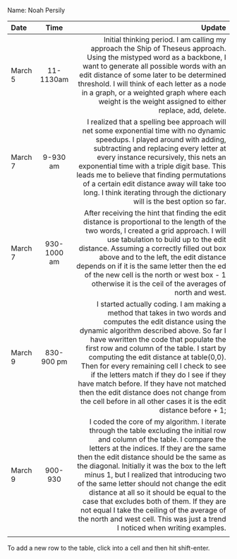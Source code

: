 Name: Noah Persily

| Date    |    Time     |                                                                                                                                                                                                                                                                                                                                                                                                                                                                                                                                                                                          Update |
|:--------|:-----------:|------------------------------------------------------------------------------------------------------------------------------------------------------------------------------------------------------------------------------------------------------------------------------------------------------------------------------------------------------------------------------------------------------------------------------------------------------------------------------------------------------------------------------------------------------------------------------------------------:|
| March 5 |  11-1130am  |                                                                                                                                                                                                                     Initial thinking period. I am calling my approach the Ship of Theseus approach. Using the mistyped word as a backbone, I want to generate all possible words with an edit distance of some later to be determined threshold. I will think of each letter as a node in a graph, or a weighted graph where each weight is the weight assigned to either replace, add, delete. |
| March 7 |  9-930 am   |                                                                                                                                                     I realized that a spelling bee approach will net some exponential time with no dynamic speedups. I played around with adding, subtracting and replacing every letter at every instance recursively, this nets an exponential time with a triple digit base. This leads me to believe that finding permutations of a certain edit distance away will take too long. I think iterating through the dictionary will is the best option so far. |
| March 7 | 930-1000 am |                                                                                                                                                                After receiving the hint that finding the edit distance is proportional to the length of the two words, I created a grid approach. I will use tabulation to build up to the edit distance. Assuming a correctly filled out box above and to the left, the edit distance depends on if it is the same letter then the ed of the new cell is the north or west box - 1 otherwise it is the ceil of the averages of north and west. |
| March 9 | 830-900 pm  |                                        I started actually coding. I am making a method that takes in two words and computes the edit distance using the dynamic algorithm described above. So far I have wwritten the code that populate the first row and column of the table. I start by computing the edit distance at table(0,0). Then for every remaining cell I check to see if the letters match if they do I see if they have match before. If they have not matched then the edit distance does not change from the cell before in all other cases it is the edit distance before + 1; |
| March 9 |   900-930   | I coded the core of my algorithm. I iterate through the table excluding the initial row and column of the table. I compare the letters at the indices. If they are the same then the edit distance should be the same as the diagonal. Initially it was the box to the left minus 1, but I realized that introducing two of the same letter should not change the edit distance at all so it should be equal to the case that excludes both of them. If they are not equal I take the ceiling of the average of the north and west cell. This was just a trend I noticed when writing examples. |
|         |             |                                                                                                                                                                                                                                                                                                                                                                                                                                                                                                                                                                                                 |


To add a new row to the table, click into a cell and then hit shift-enter.